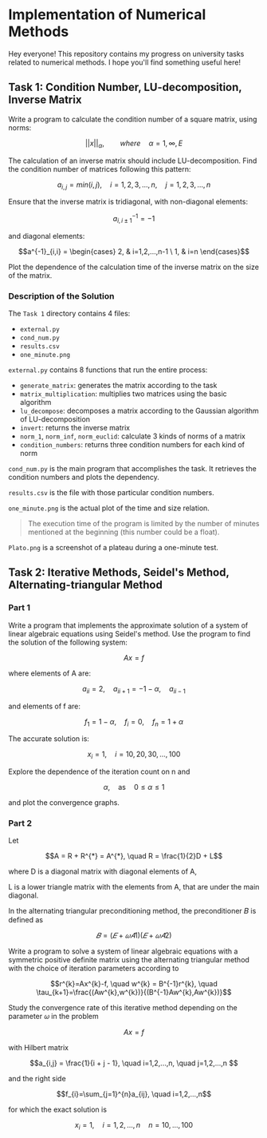 # Implementation of Numerical Methods 

Hey everyone! This repository contains my progress on university tasks related to numerical methods. I hope you'll find something useful here!

## Task 1: Condition Number, LU-decomposition, Inverse Matrix

Write a program to calculate the condition number of a square matrix, using norms:

```math
||x||_{\alpha}, \qquad where \quad \alpha = 1, \infty, E
```

The calculation of an inverse matrix should include LU-decomposition. Find the condition number of matrices following this pattern:

```math
a_{i,j} = min(i,j), \quad i=1,2,3,...,n, \quad j=1,2,3,...,n
```

Ensure that the inverse matrix is tridiagonal, with non-diagonal elements:
```math
a^{-1}_{i, i \pm 1}=-1
```
and diagonal elements:
```math
a^{-1}_{i,i} =
\begin{cases}
2, & i=1,2,...,n-1 \
1, & i=n
\end{cases}
```
Plot the dependence of the calculation time of the inverse matrix on the size of the matrix.

### Description of the Solution

The `Task 1` directory contains 4 files:

- `external.py`
- `cond_num.py`
- `results.csv`
- `one_minute.png`

`external.py` contains 8 functions that run the entire process:

- `generate_matrix`: generates the matrix according to the task
- `matrix_multiplication`: multiplies two matrices using the basic algorithm
- `lu_decompose`: decomposes a matrix according to the Gaussian algorithm of LU-decomposition
- `invert`: returns the inverse matrix
- `norm_1`, `norm_inf`, `norm_euclid`: calculate 3 kinds of norms of a matrix
- `condition_numbers`: returns three condition numbers for each kind of norm

`cond_num.py` is the main program that accomplishes the task. It retrieves the condition numbers and plots the dependency.

`results.csv` is the file with those particular condition numbers.

`one_minute.png` is the actual plot of the time and size relation.

> The execution time of the program is limited by the number of minutes mentioned at the beginning (this number could be a float).

`Plato.png` is a screenshot of a plateau during a one-minute test.

## Task 2: Iterative Methods, Seidel's Method, Alternating-triangular Method

### Part 1

Write a program that implements the approximate solution of a system of linear algebraic equations using Seidel's method. Use the program to find the solution of the following system:

```math
Ax = f
```
where elements of A are:

```math
a_{i i}=2, \quad a_{i i+1} = -1 - \alpha, \quad a_{i i-1}
```
and elements of f are:

```math
f_{1} = 1 - \alpha, \quad f_{i} = 0, \quad f_{n} = 1 + \alpha
```
The accurate solution is:

```math
x_{i} = 1, \quad i = 10, 20, 30, ..., 100
```
Explore the dependence of the iteration count on n and

```math
\alpha, \quad \text{as} \quad 0 \leq \alpha \leq 1
```
and plot the convergence graphs.

### Part 2

Let 
```math
A = R + R^{*} = A^{*}, \quad R = \frac{1}{2}D + L
```
where D is a diagonal matrix with diagonal elements of A, 

L is a lower triangle matrix with the elements from A, that are under the main diagonal.

In the alternating triangular preconditioning method, the preconditioner 𝐵 is defined as
```math
𝐵 = (𝐸 + 𝜔𝐴1)(𝐸 + 𝜔𝐴2)
```
Write a program to solve a system of linear algebraic equations with a symmetric positive definite matrix using the alternating triangular method with the choice of iteration parameters according to
```math
r^{k}=Ax^{k}-f, \quad w^{k} = B^{-1}r^{k}, \quad
\tau_{k+1}=\frac{(Aw^{k},w^{k})}{(B^{-1}Aw^{k},Aw^{k})}
```

Study the convergence rate of this iterative method depending on the parameter 𝜔 in the problem
```math
Ax=f
```
with Hilbert matrix
```math
a_{i,j} = \frac{1}{i + j - 1}, \quad i=1,2,...,n, \quad j=1,2,...,n 
```
and the right side
```math
f_{i}=\sum_{j=1}^{n}a_{ij}, \quad i=1,2,...,n
```
for which the exact solution is
```math
x_{i}=1, \quad i=1,2,...,n \quad
n = 10,...,100
```
